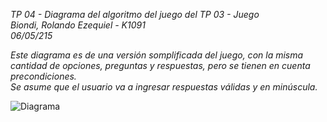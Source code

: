 _TP 04 - Diagrama del algoritmo del juego del TP 03 - Juego  
Biondi, Rolando Ezequiel - K1091  
06/05/215_  
  
*Este diagrama es de una versión somplificada del juego, con la misma cantidad de opciones, preguntas y respuestas, pero se tienen en cuenta precondiciones.  
Se asume que el usuario va a ingresar respuestas válidas y en minúscula.*  

![Diagrama](http://oi59.tinypic.com/1fzqms.jpg "Diagrama")
